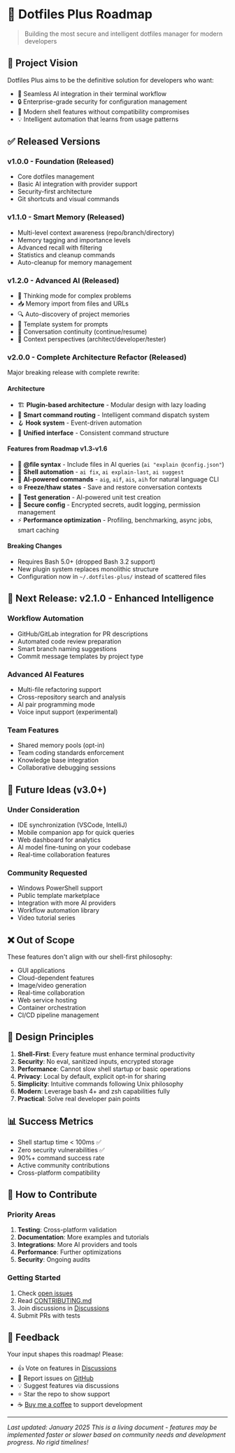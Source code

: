 # 🚀 Dotfiles Plus Roadmap

> Building the most secure and intelligent dotfiles manager for modern developers

## 📌 Project Vision

Dotfiles Plus aims to be the definitive solution for developers who want:
- 🤖 Seamless AI integration in their terminal workflow
- 🔒 Enterprise-grade security for configuration management
- 🚀 Modern shell features without compatibility compromises
- 💡 Intelligent automation that learns from usage patterns

## ✅ Released Versions

### v1.0.0 - Foundation (Released)
- Core dotfiles management
- Basic AI integration with provider support
- Security-first architecture
- Git shortcuts and visual commands

### v1.1.0 - Smart Memory (Released)
- Multi-level context awareness (repo/branch/directory)
- Memory tagging and importance levels
- Advanced recall with filtering
- Statistics and cleanup commands
- Auto-cleanup for memory management

### v1.2.0 - Advanced AI (Released)
- 🧠 Thinking mode for complex problems
- 📥 Memory import from files and URLs
- 🔍 Auto-discovery of project memories
- 📝 Template system for prompts
- 🔄 Conversation continuity (continue/resume)
- 👥 Context perspectives (architect/developer/tester)

### v2.0.0 - Complete Architecture Refactor (Released)
Major breaking release with complete rewrite:

#### Architecture
- 🏗️ **Plugin-based architecture** - Modular design with lazy loading
- 🎯 **Smart command routing** - Intelligent command dispatch system
- 🪝 **Hook system** - Event-driven automation
- 🔌 **Unified interface** - Consistent command structure

#### Features from Roadmap v1.3-v1.6
- 📁 **@file syntax** - Include files in AI queries (`ai "explain @config.json"`)
- 🔧 **Shell automation** - `ai fix`, `ai explain-last`, `ai suggest`
- 🤖 **AI-powered commands** - `aig`, `aif`, `ais`, `aih` for natural language CLI
- ❄️ **Freeze/thaw states** - Save and restore conversation contexts
- 🧪 **Test generation** - AI-powered unit test creation
- 🔐 **Secure config** - Encrypted secrets, audit logging, permission management
- ⚡ **Performance optimization** - Profiling, benchmarking, async jobs, smart caching

#### Breaking Changes
- Requires Bash 5.0+ (dropped Bash 3.2 support)
- New plugin system replaces monolithic structure
- Configuration now in `~/.dotfiles-plus/` instead of scattered files

## 🎯 Next Release: v2.1.0 - Enhanced Intelligence

### Workflow Automation
- GitHub/GitLab integration for PR descriptions
- Automated code review preparation
- Smart branch naming suggestions
- Commit message templates by project type

### Advanced AI Features
- Multi-file refactoring support
- Cross-repository search and analysis
- AI pair programming mode
- Voice input support (experimental)

### Team Features
- Shared memory pools (opt-in)
- Team coding standards enforcement
- Knowledge base integration
- Collaborative debugging sessions

## 🔮 Future Ideas (v3.0+)

### Under Consideration
- IDE synchronization (VSCode, IntelliJ)
- Mobile companion app for quick queries
- Web dashboard for analytics
- AI model fine-tuning on your codebase
- Real-time collaboration features

### Community Requested
- Windows PowerShell support
- Public template marketplace
- Integration with more AI providers
- Workflow automation library
- Video tutorial series

## ❌ Out of Scope

These features don't align with our shell-first philosophy:
- GUI applications
- Cloud-dependent features
- Image/video generation
- Real-time collaboration
- Web service hosting
- Container orchestration
- CI/CD pipeline management

## 🎨 Design Principles

1. **Shell-First**: Every feature must enhance terminal productivity
2. **Security**: No eval, sanitized inputs, encrypted storage
3. **Performance**: Cannot slow shell startup or basic operations
4. **Privacy**: Local by default, explicit opt-in for sharing
5. **Simplicity**: Intuitive commands following Unix philosophy
6. **Modern**: Leverage bash 4+ and zsh capabilities fully
7. **Practical**: Solve real developer pain points

## 📊 Success Metrics

- Shell startup time < 100ms ✅
- Zero security vulnerabilities ✅
- 90%+ command success rate
- Active community contributions
- Cross-platform compatibility

## 🤝 How to Contribute

### Priority Areas
1. **Testing**: Cross-platform validation
2. **Documentation**: More examples and tutorials
3. **Integrations**: More AI providers and tools
4. **Performance**: Further optimizations
5. **Security**: Ongoing audits

### Getting Started
1. Check [open issues](https://github.com/anivar/dotfiles-plus/issues)
2. Read [CONTRIBUTING.md](CONTRIBUTING.md)
3. Join discussions in [Discussions](https://github.com/anivar/dotfiles-plus/discussions)
4. Submit PRs with tests

## 💬 Feedback

Your input shapes this roadmap! Please:
- 👍 Vote on features in [Discussions](https://github.com/anivar/dotfiles-plus/discussions)
- 🐛 Report issues on [GitHub](https://github.com/anivar/dotfiles-plus/issues)
- 💡 Suggest features via discussions
- ⭐ Star the repo to show support
- ☕ [Buy me a coffee](https://buymeacoffee.com/anivar) to support development

---

*Last updated: January 2025*
*This is a living document - features may be implemented faster or slower based on community needs and development progress. No rigid timelines!*